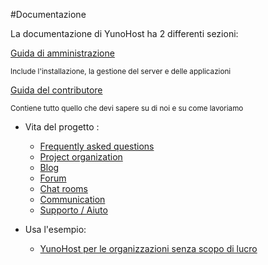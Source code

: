#Documentazione

<p class="lead">
La documentazione di YunoHost ha 2 differenti sezioni:
</p>

<div class="row text-center">

<div class="col col-md-4 col-md-offset-1">
<a class="btn btn-primary btn-lg" href="/admindoc"><span class="glyphicon glyphicon-lock"></span> Guida di amministrazione</a>
<p><small class="text-muted">Include l'installazione, la gestione del server e delle applicazioni</small></p>
</div>

<div class="col col-md-4 col-md-offset-1">
<a class="btn btn-danger btn-lg" href="/contributordoc"><span class="glyphicon glyphicon-heart"></span> Guida del contributore</a>
<p><small class="text-muted">Contiene tutto quello che devi sapere su di noi e su come lavoriamo</small></p>
</div>

</div>

* Vita del progetto :
   * [Frequently asked questions](/faq_en)
   * [Project organization](/project_organization)
   * [Blog](https://forum.yunohost.org/c/announcement)
   * [Forum](https://forum.yunohost.org)
   * [Chat rooms](/chat_rooms_en)
   * [Communication](/communication_en)
   * [Supporto / Aiuto](/help_it)

* Usa l'esempio:
   * [YunoHost per le organizzazioni senza scopo di lucro](/use_case_non-profit_organisations_en)
